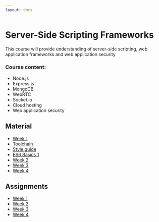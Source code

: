 ```yaml
---
layout: docs
---
```


# Server-Side Scripting Frameworks

This course will provide understanding of server-side scripting, web application frameworks and web application security

### Course content:
* Node.js
* Express.js
* MongoDB
* WebRTC
* Socket.io
* Cloud hosting
* Web application security

## Material
* [Week 1](Slides/Week1)
* [Toolchain](Slides/Week1/W1-1-Toolchain.md)
* [Style guide](http://users.metropolia.fi/~ollial/nodejs-2017/js-style-guide.html#1)
* [ES6 Basics 1](Slides/Week1/W1-2-ECMAScript6-const-let-arrow_function.md)
* [Week 2](Slides/Week2)
* [Week 3](Slides/Week3)
* [Week 4](Slides/Week4)

## Assignments
* [Week 1](Assignments/Week1)
* [Week 2](Assignments/Week2)
* [Week 3](Assignments/Week3)
* [Week 4](Assignments/Week4)
